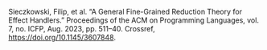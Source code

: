 Sieczkowski, Filip, et al. “A General Fine-Grained Reduction Theory for Effect Handlers.” Proceedings of the ACM on Programming Languages, vol. 7, no. ICFP, Aug. 2023, pp. 511–40. Crossref, <a href='https://doi.org/10.1145/3607848' target='_blank'>https://doi.org/10.1145/3607848</a>.